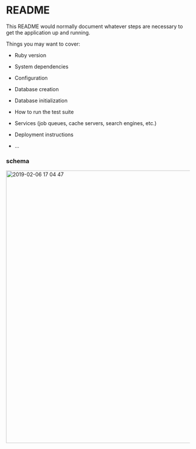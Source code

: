 # README

This README would normally document whatever steps are necessary to get the
application up and running.

Things you may want to cover:

* Ruby version

* System dependencies

* Configuration

* Database creation

* Database initialization

* How to run the test suite

* Services (job queues, cache servers, search engines, etc.)

* Deployment instructions

* ...

### schema

<img width="746" alt="2019-02-06 17 04 47" src="https://user-images.githubusercontent.com/47377923/52328805-4113e680-2a34-11e9-8459-32c0ed18a266.png">
